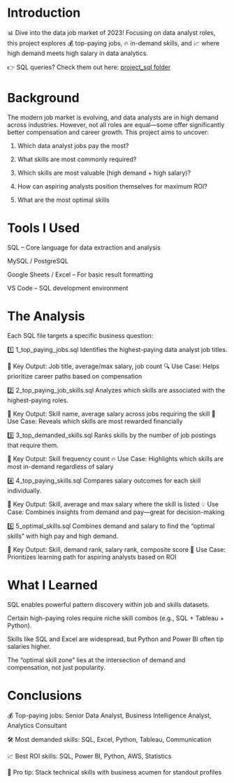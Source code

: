 # Introduction

📊 Dive into the data job market of 2023! Focusing on data analyst roles, this project explores 💰 top-paying jobs, 🔥 in-demand skills, and 📈 where high demand meets high salary in data analytics.

👉 SQL queries? Check them out here: [project_sql folder](/project_sql/)

# Background

The modern job market is evolving, and data analysts are in high demand across industries. However, not all roles are equal—some offer significantly better compensation and career growth. This project aims to uncover:

1. Which data analyst jobs pay the most?

2. What skills are most commonly required?

3. Which skills are most valuable (high demand + high salary)?

4. How can aspiring analysts position themselves for maximum ROI?

5. What are the most optimal skills

# Tools I Used

SQL – Core language for data extraction and analysis

MySQL / PostgreSQL

Google Sheets / Excel – For basic result formatting

VS Code – SQL development environment

# The Analysis

Each SQL file targets a specific business question:

1️⃣ 1_top_paying_jobs.sql
Identifies the highest-paying data analyst job titles.

📍 Key Output: Job title, average/max salary, job count
🔍 Use Case: Helps prioritize career paths based on compensation

2️⃣ 2_top_paying_job_skills.sql
Analyzes which skills are associated with the highest-paying roles.

📍 Key Output: Skill name, average salary across jobs requiring the skill
🎯 Use Case: Reveals which skills are most rewarded financially

3️⃣ 3_top_demanded_skills.sql
Ranks skills by the number of job postings that require them.

📍 Key Output: Skill frequency count
🔥 Use Case: Highlights which skills are most in-demand regardless of salary

4️⃣ 4_top_paying_skills.sql
Compares salary outcomes for each skill individually.

📍 Key Output: Skill, average and max salary where the skill is listed
💡 Use Case: Combines insights from demand and pay—great for decision-making

5️⃣ 5_optimal_skills.sql
Combines demand and salary to find the “optimal skills” with high pay and high demand.

📍 Key Output: Skill, demand rank, salary rank, composite score
🚀 Use Case: Prioritizes learning path for aspiring analysts based on ROI

# What I Learned

SQL enables powerful pattern discovery within job and skills datasets.

Certain high-paying roles require niche skill combos (e.g., SQL + Tableau + Python).

Skills like SQL and Excel are widespread, but Python and Power BI often tip salaries higher.

The “optimal skill zone” lies at the intersection of demand and compensation, not just popularity.

# Conclusions

💰 Top-paying jobs: Senior Data Analyst, Business Intelligence Analyst, Analytics Consultant

🛠️ Most demanded skills: SQL, Excel, Python, Tableau, Communication

📈 Best ROI skills: SQL, Power BI, Python, AWS, Statistics

🌟 Pro tip: Stack technical skills with business acumen for standout profiles

